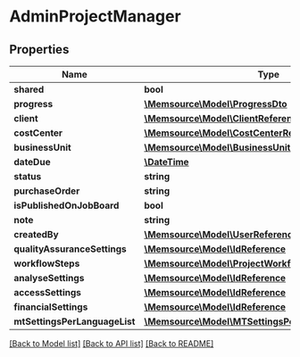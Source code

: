 # AdminProjectManager

## Properties
Name | Type | Description | Notes
------------ | ------------- | ------------- | -------------
**shared** | **bool** |  | [optional] 
**progress** | [**\Memsource\Model\ProgressDto**](ProgressDto.md) |  | [optional] 
**client** | [**\Memsource\Model\ClientReference**](ClientReference.md) |  | [optional] 
**costCenter** | [**\Memsource\Model\CostCenterReference**](CostCenterReference.md) |  | [optional] 
**businessUnit** | [**\Memsource\Model\BusinessUnitReference**](BusinessUnitReference.md) |  | [optional] 
**dateDue** | [**\DateTime**](\DateTime.md) |  | [optional] 
**status** | **string** |  | [optional] 
**purchaseOrder** | **string** |  | [optional] 
**isPublishedOnJobBoard** | **bool** |  | [optional] 
**note** | **string** |  | [optional] 
**createdBy** | [**\Memsource\Model\UserReference**](UserReference.md) |  | [optional] 
**qualityAssuranceSettings** | [**\Memsource\Model\IdReference**](IdReference.md) |  | [optional] 
**workflowSteps** | [**\Memsource\Model\ProjectWorkflowStepDto[]**](ProjectWorkflowStepDto.md) |  | [optional] 
**analyseSettings** | [**\Memsource\Model\IdReference**](IdReference.md) |  | [optional] 
**accessSettings** | [**\Memsource\Model\IdReference**](IdReference.md) |  | [optional] 
**financialSettings** | [**\Memsource\Model\IdReference**](IdReference.md) |  | [optional] 
**mtSettingsPerLanguageList** | [**\Memsource\Model\MTSettingsPerLanguageReference[]**](MTSettingsPerLanguageReference.md) |  | [optional] 

[[Back to Model list]](../README.md#documentation-for-models) [[Back to API list]](../README.md#documentation-for-api-endpoints) [[Back to README]](../README.md)


